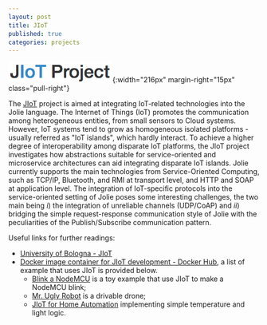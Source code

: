 ```yaml
---
layout: post
title: JIoT
published: true
categories: projects
---
```


![jiot](assets/img/jiot_logo.png){:width="216px" margin-right="15px" class="pull-right"}

The [JIoT](http://www.cs.unibo.it/projects/jolie/jiot.html) project is aimed at integrating IoT-related technologies into the Jolie language. 
The Internet of Things (IoT) promotes the communication among heterogeneous entities, from small sensors to Cloud systems. However, IoT systems tend to grow as homogeneous isolated platforms - usually referred as "IoT islands", which hardly interact. 
To achieve a higher degree of interoperability among disparate IoT platforms, the JIoT project investigates how abstractions suitable for service-oriented and microservice architectures can aid integrating disparate IoT islands.
Jolie currently supports the main technologies from Service-Oriented Computing, such as TCP/IP, Bluetooth, and RMI at transport level, and HTTP and SOAP at application level.
The integration of IoT-specific protocols into the service-oriented setting of Jolie poses some interesting challenges, the two main being *i*) the integration of unreliable channels (UDP/CoAP) and *ii*) bridging the simple request-response communication style of Jolie with the peculiarities of the Publish/Subscribe communication pattern.

Useful links for further readings:
- [University of Bologna - JIoT](http://www.cs.unibo.it/projects/jolie/jiot.html)
- [Docker image container for JIoT development - Docker Hub](https://hub.docker.com/r/saltgz/jiot/), a list of example that uses JIoT is provided below.
  - [Blink a NodeMCU](git@bitbucket.org:spacesresearchgroup/blink-node-mcu.git) is a toy example that use JIoT to make a NodeMCU blink;
  - [Mr. Ugly Robot](https://bitbucket.org/saltgz/mr-ugly-robot) is a drivable drone;
  - [JIoT for Home Automation](https://bitbucket.org/spacesresearchgroup/jiot-for-home-automation) implementing simple temperature and light logic.
